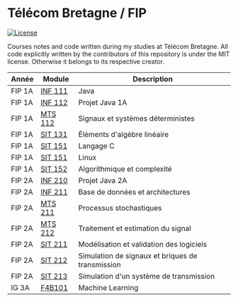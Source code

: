 # Télécom Bretagne / FIP

[![License](http://img.shields.io/badge/license-MIT-blue.svg?style=flat-square)](https://github.com/maxmouchet/ics.js/blob/master/LICENSE)

Courses notes and code written during my studies at Télécom Bretagne. All code explicitly written by the contributors of this repository is under the MIT license. Otherwise it belongs to its respective creator.

Année  | Module                                                               | Description
-------|----------------------------------------------------------------------|------------
FIP 1A | [INF 111](https://github.com/maxmouchet/tb/tree/master/INF111)       | Java
FIP 1A | [INF 112](https://github.com/maxmouchet/tb/tree/master/INF1112)      | Projet Java 1A
FIP 1A | [MTS 112](https://github.com/maxmouchet/tb/tree/master/MTS112)       | Signaux et systèmes déterministes
FIP 1A | [SIT 131](https://github.com/maxmouchet/tb/tree/master/SIT131)       | Éléments d'algèbre linéaire
FIP 1A | [SIT 151](https://github.com/maxmouchet/tb/tree/master/SIT151/C)     | Langage C
FIP 1A | [SIT 151](https://github.com/maxmouchet/tb/tree/master/SIT151/Linux) | Linux
FIP 1A | [SIT 152](https://github.com/maxmouchet/tb/tree/master/SIT152)       | Algorithmique et complexité
FIP 2A | [INF 210](https://github.com/maxmouchet/INF210)                      | Projet Java 2A
FIP 2A | [INF 211](https://github.com/maxmouchet/tb/tree/master/INF211)       | Base de données et architectures
FIP 2A | [MTS 211](https://github.com/maxmouchet/tb/tree/master/MTS211)       | Processus stochastiques
FIP 2A | [MTS 212](https://github.com/maxmouchet/tb/tree/master/MTS212)       | Traitement et estimation du signal
FIP 2A | [SIT 211](https://github.com/maxmouchet/tb/tree/master/SIT211)       | Modélisation et validation des logiciels
FIP 2A | [SIT 212](https://github.com/maxmouchet/tb/tree/master/SIT212)       | Simulation de signaux et briques de transmission
FIP 2A | [SIT 213](https://github.com/maxmouchet/SIT213)                      | Simulation d'un système de transmission
IG 3A  | [F4B101](https://github.com/maxmouchet/tb/tree/master/F4B101)        | Machine Learning         

